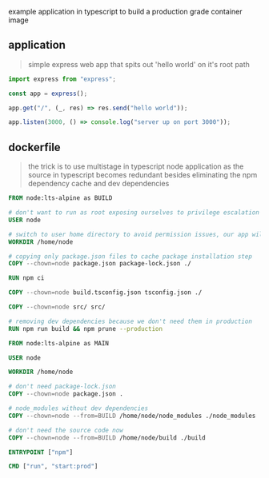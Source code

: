 example application in typescript to build a production grade container image

## application
> simple express web app that spits out 'hello world' on it's root path
```typescript
import express from "express";

const app = express();

app.get("/", (_, res) => res.send("hello world"));

app.listen(3000, () => console.log("server up on port 3000"));
```

## dockerfile
> the trick is to use multistage in typescript node application as the source in typescript becomes
> redundant besides eliminating the npm dependency cache and dev dependencies 
```dockerfile
FROM node:lts-alpine as BUILD

# don't want to run as root exposing ourselves to privilege escalation
USER node

# switch to user home directory to avoid permission issues, our app will be placed here
WORKDIR /home/node

# copying only package.json files to cache package installation step
COPY --chown=node package.json package-lock.json ./

RUN npm ci

COPY --chown=node build.tsconfig.json tsconfig.json ./

COPY --chown=node src/ src/

# removing dev dependencies because we don't need them in production
RUN npm run build && npm prune --production

FROM node:lts-alpine as MAIN

USER node

WORKDIR /home/node

# don't need package-lock.json
COPY --chown=node package.json .

# node_modules without dev dependencies
COPY --chown=node --from=BUILD /home/node/node_modules ./node_modules

# don't need the source code now
COPY --chown=node --from=BUILD /home/node/build ./build

ENTRYPOINT ["npm"]

CMD ["run", "start:prod"]

```
